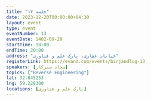```yaml
---
title: "جلسه ۱۳"
date: 2023-12-20T00:00:00+04:30
layout: event
type: event
eventNumber: 13
eventDate: 1402-09-29
startTime: 18:00
endTime: 20:00
address: "خیابان غفاری، پارک علم و فناوری"
registerLink: https://evand.com/events/birjandlug-13
speakers: [سجاد سبزکار]
topics: ["Reverse Engineering"]
lat: 32.845253
lng: 59.229300
locations: [پارک علم و فناوری]
---
```

